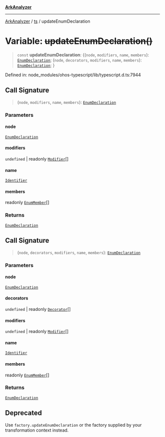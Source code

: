 [**ArkAnalyzer**](../../../../README.md)

***

[ArkAnalyzer](../../../../globals.md) / [ts](../README.md) / updateEnumDeclaration

# Variable: ~~updateEnumDeclaration()~~

> `const` **updateEnumDeclaration**: \{(`node`, `modifiers`, `name`, `members`): [`EnumDeclaration`](../interfaces/EnumDeclaration.md); (`node`, `decorators`, `modifiers`, `name`, `members`): [`EnumDeclaration`](../interfaces/EnumDeclaration.md); \}

Defined in: node\_modules/ohos-typescript/lib/typescript.d.ts:7944

## Call Signature

> (`node`, `modifiers`, `name`, `members`): [`EnumDeclaration`](../interfaces/EnumDeclaration.md)

### Parameters

#### node

[`EnumDeclaration`](../interfaces/EnumDeclaration.md)

#### modifiers

`undefined` | readonly [`Modifier`](../type-aliases/Modifier.md)[]

#### name

[`Identifier`](../interfaces/Identifier.md)

#### members

readonly [`EnumMember`](../interfaces/EnumMember.md)[]

### Returns

[`EnumDeclaration`](../interfaces/EnumDeclaration.md)

## Call Signature

> (`node`, `decorators`, `modifiers`, `name`, `members`): [`EnumDeclaration`](../interfaces/EnumDeclaration.md)

### Parameters

#### node

[`EnumDeclaration`](../interfaces/EnumDeclaration.md)

#### decorators

`undefined` | readonly [`Decorator`](../interfaces/Decorator.md)[]

#### modifiers

`undefined` | readonly [`Modifier`](../type-aliases/Modifier.md)[]

#### name

[`Identifier`](../interfaces/Identifier.md)

#### members

readonly [`EnumMember`](../interfaces/EnumMember.md)[]

### Returns

[`EnumDeclaration`](../interfaces/EnumDeclaration.md)

## Deprecated

Use `factory.updateEnumDeclaration` or the factory supplied by your transformation context instead.
